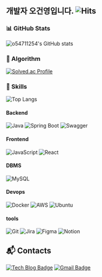 ## 개발자 오건영입니다. ![Hits](https://hits.seeyoufarm.com/api/count/incr/badge.svg?url=https%3A%2F%2Fgithub.com%2Fo54711254&count_bg=%2379C83D&title_bg=%23555555&icon=&icon_color=%23E7E7E7&title=hits&edge_flat=false)

### 📊 GitHub Stats
![o54711254's GitHub stats](https://github-readme-stats.vercel.app/api?username=o54711254&show_icons=true)

### 🔎 Algorithm
[![Solved.ac Profile](http://mazassumnida.wtf/api/v2/generate_badge?boj=o54711254)](https://solved.ac/o54711254/)

### 💪 Skills
![Top Langs](https://github-readme-stats.vercel.app/api/top-langs/?username=o54711254&layout=compact)
#### Backend
![Java](https://img.shields.io/badge/Java-007396.svg?&style=for-the-badge&logo=Java&logoColor=white)
![Spring Boot](https://img.shields.io/badge/Spring%20Boot-6DB33F.svg?&style=for-the-badge&logo=Spring%20Boot&logoColor=white)
![Swagger](https://img.shields.io/badge/Swagger-6DB33F.svg?&style=for-the-badge&logo=Swagger&logoColor=white)
#### Frontend
![JavaScript](https://img.shields.io/badge/JavaScript-F7DF1E.svg?&style=for-the-badge&logo=JavaScript&logoColor=white)
![React](https://img.shields.io/badge/React-61DAFB.svg?&style=for-the-badge&logo=React&logoColor=white)
#### DBMS
![MySQL](https://img.shields.io/badge/MySQL-4479A1.svg?&style=for-the-badge&logo=MySQL&logoColor=white)
#### Devops
![Docker](https://img.shields.io/badge/Docker-2496ED.svg?&style=for-the-badge&logo=Docker&logoColor=white)
![AWS](https://img.shields.io/badge/AWS-232F3E.svg?&style=for-the-badge&logo=amazonewebservice&logoColor=white)
![Ubuntu](https://img.shields.io/badge/Ubuntu-E95420.svg?&style=for-the-badge&logo=Ubuntu&logoColor=white)
#### tools
![Git](https://img.shields.io/badge/Git-F05032.svg?&style=for-the-badge&logo=Git&logoColor=white)
![Jira](https://img.shields.io/badge/Jira-0052CC.svg?&style=for-the-badge&logo=Jira&logoColor=white)
![Figma](https://img.shields.io/badge/Figma-F24E1E.svg?&style=for-the-badge&logo=Figma&logoColor=white)
![Notion](https://img.shields.io/badge/Notion-000000.svg?&style=for-the-badge&logo=Notion&logoColor=white)

## :mailbox_with_mail: Contacts
<a href="https://5g-0.tistory.com/" target="_blank"><img src="http://img.shields.io/badge/-Tech%20blog-black?style=flat-square&logo=github" alt="Tech Blog Badge" /></a>
<a href="mailto:o54711254@gmail.com" target="_blank"><img src="https://img.shields.io/badge/Gmail-d14836?style=flat-square&logo=Gmail&logoColor=white" alt="Gmail Badge" /></a>
